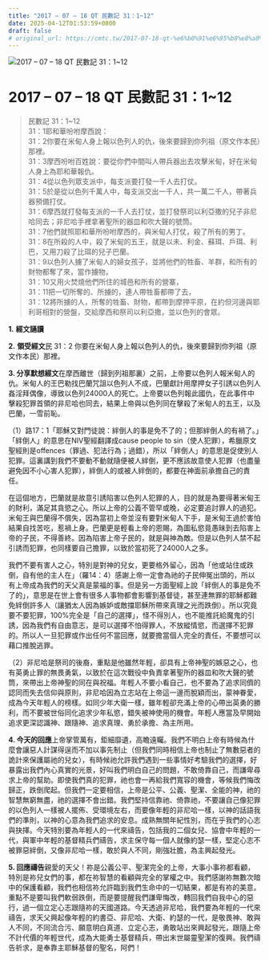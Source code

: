 ```yaml
---
title: "2017 – 07 – 18 QT 民數記 31：1~12"
date: 2025-04-12T01:53:59+0800
draft: false
# original_url: https://cmtc.tw/2017-07-18-qt-%e6%b0%91%e6%95%b8%e8%a8%98-31%ef%bc%9a112
---
```


![2017 – 07 – 18 QT 民數記 31：1~12](/images/qt.jpg   "2017 – 07 – 18 QT 民數記 31：1~12")

# 2017 – 07 – 18 QT 民數記 31：1~12

> 民數記 31：1~12  
> 31：1耶和華吩咐摩西說：  
> 31：2你要在米甸人身上報以色列人的仇，後來要歸到你列祖（原文作本民）那裡。  
> 31：3摩西吩咐百姓說：要從你們中間叫人帶兵器出去攻擊米甸，好在米甸人身上為耶和華報仇。  
> 31：4從以色列眾支派中，每支派要打發一千人去打仗。  
> 31：5於是從以色列千萬人中，每支派交出一千人，共一萬二千人，帶著兵器預備打仗。  
> 31：6摩西就打發每支派的一千人去打仗，並打發祭司以利亞撒的兒子非尼哈同去；非尼哈手裡拿著聖所的器皿和吹大聲的號筒。  
> 31：7他們就照耶和華所吩咐摩西的，與米甸人打仗，殺了所有的男丁。  
> 31：8在所殺的人中，殺了米甸的五王，就是以未、利金、蘇珥、戶珥、利巴，又用刀殺了比珥的兒子巴蘭。  
> 31：9以色列人擄了米甸人的婦女孩子，並將他們的牲畜、羊群，和所有的財物都奪了來，當作擄物，  
> 31：10又用火焚燒他們所住的城邑和所有的營寨，  
> 31：11把一切所奪的、所擄的，連人帶牲畜都帶了去，  
> 31：12將所擄的人，所奪的牲畜、財物，都帶到摩押平原，在約但河邊與耶利哥相對的營盤，交給摩西和祭司以利亞撒，並以色列的會眾。

**1.** **經文誦讀**

**2.** **領受經文**民 31：2 你要在米甸人身上報以色列人的仇，後來要歸到你列祖（原文作本民）那裡。

**3. 分享默想經文**在摩西離世（歸到列祖那裏）之前，上帝要以色列人報米甸人的仇。米甸人的王巴勒找巴蘭咒詛以色列人不成，巴蘭獻計用摩押女子引誘以色列人姦淫拜偶像，導致以色列24000人的死亡。上帝要以色列報此國仇，在此事件中擊殺犯罪首領的非尼哈也同去，結果上帝與以色列同在擊殺了米甸人的五王，以及巴蘭，一雪前恥。

（1）路17：1「耶穌又對門徒說：絆倒人的事是免不了的；但那絆倒人的有禍了。」「絆倒人」的意思在NIV聖經翻譯成cause people to sin（使人犯罪），希臘原文聖經則是offences（罪過、犯法行為；過錯），所以「絆倒人」的意思是促使別人犯罪。這裏講到我們不要動不動就隨便被人絆倒，更不應該故意使人犯罪（也盡量避免因不小心害人犯罪），絆倒人的或被人絆倒的，都要在神面前承擔自己的責任。

在這個地方，巴蘭就是故意引誘陷害以色列人犯罪的人，目的就是為要得著米甸王的財利，滿足其貪慾之心。所以上帝的公義不管早或晚，必定要追討罪人的過犯。米甸王與巴蘭得不償失，因為當初上帝並沒有要對米甸人下手，是米甸王過於害怕結果自找苦吃，惹禍上身。巴蘭更是輕看上帝的恩賜，為圖私慾竟愚昧到去陷害上帝的子民，不得善終。因為陷害上帝子民的，就是與神為敵。但是以色列人禁不起引誘而犯罪，也同樣要自己擔罪，以致於當初死了24000人之多。

我們不要有害人之心，特別是對神的兒女，更要格外留心，因為「他或站住或跌倒，自有他的主人在」（羅14：4）感謝上帝一定會為祂的子民伸冤出頭的，所以有上帝成為我們的天父真是蒙福的事。但是另一方面聖經上說「絆倒人的事是免不了的」，意思是在世上會有很多人事物都會影響到基督徒，甚至連無罪的耶穌都難免絆倒許多人（讓猶太人因為嫉妒或敵擋耶穌所帶來真理之光而跌倒）。所以究竟要不要犯罪，100%完全是「自己的選擇」，怪不得別人，也不能推託給魔鬼的引誘，因為我們有自由意志，是可以選擇不怕得罪人，不放縱情慾，而選擇不犯罪的。所以人一旦犯罪或作出任何不當回應，就要擔當個人完全的責任，不要想可以藉口推脫逃罪。

（2）非尼哈是祭司的後裔，重點是他雖然年輕，卻具有上帝神聖的嫉惡之心，也有英勇止罪的無畏勇氣，以致於在這次戰役中負責拿著聖所的器皿和吹大聲的號筒，來帶出上帝神聖的同在與祝福。年輕人不要小看自己，也不要為了追求同儕的認同而失去信仰與原則，非尼哈因為立志站在上帝這一邊而脫穎而出，蒙神眷愛，成為今天年輕人的榜樣。如同少年大衛一樣，雖年輕卻充滿上帝的心帶出英勇的勝利，而不要被世俗同化追求少年私慾，錯失被神使用的機會。年輕人應當及早開始追求更深認識神、跟隨神、追求真理、勇於承擔、為主所用。

**4. 今天的回應**上帝掌管萬有，鉅細靡遺，高瞻遠矚。我們不明白上帝有時候為什麼會讓惡人計謀得逞而不加以事先制止（但我們同時相信上帝也制止了無數惡者的詭計來保護屬祂的兒女），有時候祂允許我們遇到一些事情好考驗我們的選擇，好暴露出我們內心真實的光景，好叫我們明白自己的問題，不敢倚靠自己，而謙卑尋求上帝的幫助。即使我們真的犯罪，祂也會一再給我們寬容的機會，等候我們悔改歸正，跌倒爬起。但我們一定要相信，上帝是公平、公義、聖潔、全能的神，祂的智慧無窮無盡，祂的選擇不會出錯。我們堅持信靠祂、倚靠祂，不要讓自己像犯罪的以色列人一樣被人擺佈、受環境左右，而要像年輕的非尼哈一樣，以神的話語我們的準則，以神的心意為我們追求的安息。成熟無關年紀性別，而在乎我們的心志與抉擇。今天特別要為年輕人的一代來禱告，包括我的二個女兒、協會中年輕的一代，與軍中年輕的基督精兵們禱告，求主保守每一個人就像約瑟一樣，堅定心志不被罪惡絆倒，又像非尼哈一樣，敢於與人不同，剛強壯膽，為主興起發光。

**5. 回應禱告**親愛的天父！祢是公義公平、聖潔完全的上帝，大事小事祢都看顧，特別是祢兒女們的事，都在祢智慧的看顧與完全的掌權之中。我們感謝祢無數次暗中的保護看顧，我們也相信祢允許臨到我們生命中的一切結果，都是有祢的美意。重點不是要叫我們軟弱跌倒，而是要提醒我們謙卑悔改，轉回我們自我中心的惡行，過一個立定心志跟隨祢的天國道路。今天透過非尼哈，我們要為年輕的一代來禱告，求天父興起像年輕的約書亞、非尼哈、大衛、約瑟的一代，是敬畏神、敢與人不同，不同流合污、願意明白真道、立定心志，勇敢站出來興起發光，跟隨上帝不計代價的年輕世代，成為大能勇士基督精兵，帶出末世屬靈聖潔的復興。我們禱告祈求，是奉靠主耶穌基督的聖名，阿們！